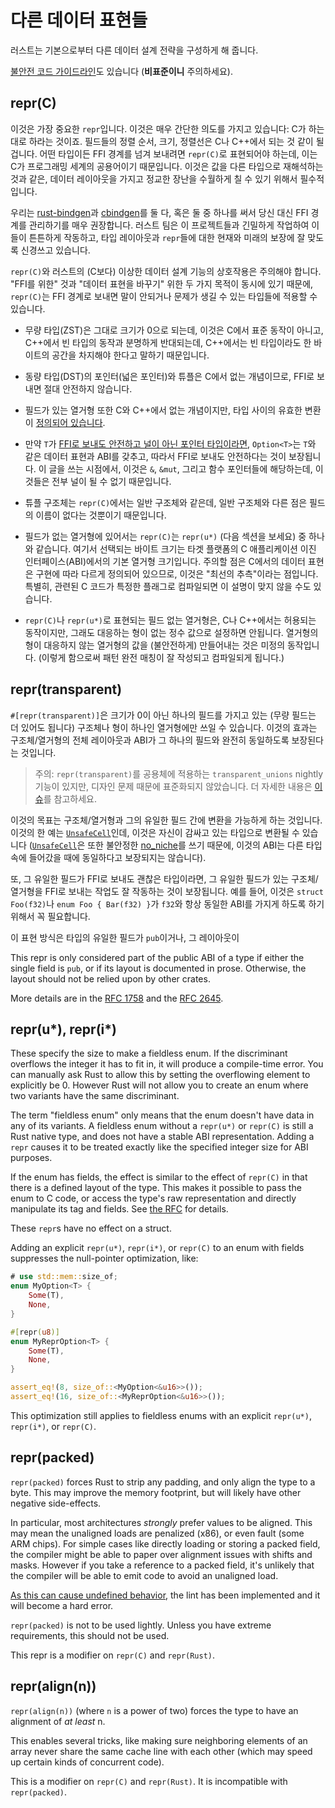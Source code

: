 # 다른 데이터 표현들

러스트는 기본으로부터 다른 데이터 설계 전략을 구성하게 해 줍니다. 

[불안전 코드 가이드라인][unsafe_guide]도 있습니다 (**비표준이니** 주의하세요).

## repr(C)

이것은 가장 중요한 `repr`입니다. 이것은 매우 간단한 의도를 가지고 있습니다: C가 하는대로 하라는 것이죠. 필드들의 정렬 순서, 크기, 정렬선은 C나 C++에서 되는 것 같이 될 겁니다. 
어떤 타입이든 FFI 경계를 넘겨 보내려면 `repr(C)`로 표현되어야 하는데, 이는 C가 프로그래밍 세계의 공용어이기 때문입니다. 이것은 값을 다른 타입으로 재해석하는 것과 같은, 데이터 레이아웃을 가지고 정교한 장난을 수월하게 칠 수 있기 위해서 필수적입니다. 

우리는 [rust-bindgen]과 [cbindgen]를 둘 다, 혹은 둘 중 하나를 써서 당신 대신 FFI 경계를 관리하기를 매우 권장합니다. 러스트 팀은 이 프로젝트들과 긴밀하게 작업하여 이들이 튼튼하게 작동하고, 
타입 레이아웃과 `repr`들에 대한 현재와 미래의 보장에 잘 맞도록 신경쓰고 있습니다.

`repr(C)`와 러스트의 (C보다) 이상한 데이터 설계 기능의 상호작용은 주의해야 합니다. "FFI를 위한" 것과 "데이터 표현을 바꾸기" 위한 두 가지 목적이 동시에 있기 때문에, `repr(C)`는 FFI 경계로 보내면 말이 안되거나 문제가 생길 수 있는 타입들에 적용할 수 있습니다.

* 무량 타입(ZST)은 그대로 크기가 0으로 되는데, 이것은 C에서 표준 동작이 아니고, C++에서 빈 타입의 동작과 분명하게 반대되는데, C++에서는 빈 타입이라도 한 바이트의 공간을 차지해야 한다고 말하기 때문입니다.

* 동량 타입(DST)의 포인터(넓은 포인터)와 튜플은 C에서 없는 개념이므로, FFI로 보내면 절대 안전하지 않습니다.

* 필드가 있는 열거형 또한 C와 C++에서 없는 개념이지만, 타입 사이의 유효한 변환이 [정의되어 있습니다][really-tagged].

* 만약 `T`가 [FFI로 보내도 안전하고 널이 아닌 포인터 타입이라면](ffi.html#the-nullable-pointer-optimization), `Option<T>`는 `T`와 같은 데이터 표현과 ABI를 갖추고, 따라서 FFI로 보내도 안전하다는 것이 보장됩니다. 이 글을 쓰는 시점에서, 이것은 `&`, `&mut`, 그리고 함수 포인터들에 해당하는데, 이것들은 전부 널이 될 수 없기 때문입니다.

* 튜플 구조체는 `repr(C)`에서는 일반 구조체와 같은데, 일반 구조체와 다른 점은 필드의 이름이 없다는 것뿐이기 때문입니다.

* 필드가 없는 열거형에 있어서는 `repr(C)`는 `repr(u*)` (다음 섹션을 보세요) 중 하나와 같습니다. 여기서 선택되는 바이트 크기는 타겟 플랫폼의 C 애플리케이션 이진 인터페이스(ABI)에서의 기본 열거형 크기입니다. 주의할 점은 C에서의 데이터 표현은 구현에 따라 다르게 정의되어 있으므로, 이것은 "최선의 추측"이라는 점입니다. 특별히, 관련된 C 코드가 특정한 플래그로 컴파일되면 이 설명이 맞지 않을 수도 있습니다.

* `repr(C)`나 `repr(u*)`로 표현되는 필드 없는 열거형은, C나 C++에서는 허용되는 동작이지만, 그래도 대응하는 형이 없는 정수 값으로 설정하면 안됩니다. 열거형의 형이 대응하지 않는 열거형의 값을 (불안전하게) 만들어내는 것은 미정의 동작입니다. (이렇게 함으로써 패턴 완전 매칭이 잘 작성되고 컴파일되게 됩니다.)

## repr(transparent)

`#[repr(transparent)]`은 크기가 0이 아닌 하나의 필드를 가지고 있는 (무량 필드는 더 있어도 됩니다) 구조체나 형이 하나인 열거형에만 쓰일 수 있습니다. 
이것의 효과는 구조체/열거형의 전체 레이아웃과 ABI가 그 하나의 필드와 완전히 동일하도록 보장된다는 것입니다.

> 주의: `repr(transparent)`를 공용체에 적용하는 `transparent_unions` nightly 기능이 있지만,
> 디자인 문제 때문에 표준화되지 않았습니다. 더 자세한 내용은 [이슈][issue-60405]를 참고하세요.

이것의 목표는 구조체/열거형과 그의 유일한 필드 간에 변환을 가능하게 하는 것입니다. 이것의 한 예는 [`UnsafeCell`]인데, 이것은 자신이 감싸고 있는 타입으로 변환될 수 있습니다 ([`UnsafeCell`]은 또한 불안정한 [no_niche][no-niche-pull]를 쓰기 때문에, 이것의 ABI는 다른 타입 속에 들어갔을 때에 동일하다고 보장되지는 않습니다).

또, 그 유일한 필드가 FFI로 보내도 괜찮은 타입이라면, 그 유일한 필드가 있는 구조체/열거형을 FFI로 보내는 작업도 잘 작동하는 것이 보장됩니다. 예를 들어, 이것은 `struct Foo(f32)`나 `enum Foo { Bar(f32) }`가 `f32`와 항상 동일한 ABI를 가지게 하도록 하기 위해서 꼭 필요합니다.

이 표현 방식은 타입의 유일한 필드가 `pub`이거나, 그 레이아웃이

This repr is only considered part of the public ABI of a type if either the single
field is `pub`, or if its layout is documented in prose. Otherwise, the layout should
not be relied upon by other crates.

More details are in the [RFC 1758][rfc-transparent] and the [RFC 2645][rfc-transparent-unions-enums].

## repr(u*), repr(i*)

These specify the size to make a fieldless enum. If the discriminant overflows
the integer it has to fit in, it will produce a compile-time error. You can
manually ask Rust to allow this by setting the overflowing element to explicitly
be 0. However Rust will not allow you to create an enum where two variants have
the same discriminant.

The term "fieldless enum" only means that the enum doesn't have data in any
of its variants. A fieldless enum without a `repr(u*)` or `repr(C)` is
still a Rust native type, and does not have a stable ABI representation.
Adding a `repr` causes it to be treated exactly like the specified
integer size for ABI purposes.

If the enum has fields, the effect is similar to the effect of `repr(C)`
in that there is a defined layout of the type. This makes it possible to
pass the enum to C code, or access the type's raw representation and directly
manipulate its tag and fields. See [the RFC][really-tagged] for details.

These `repr`s have no effect on a struct.

Adding an explicit `repr(u*)`, `repr(i*)`, or `repr(C)` to an enum with fields suppresses the null-pointer optimization, like:

```rust
# use std::mem::size_of;
enum MyOption<T> {
    Some(T),
    None,
}

#[repr(u8)]
enum MyReprOption<T> {
    Some(T),
    None,
}

assert_eq!(8, size_of::<MyOption<&u16>>());
assert_eq!(16, size_of::<MyReprOption<&u16>>());
```

This optimization still applies to fieldless enums with an explicit `repr(u*)`, `repr(i*)`, or `repr(C)`.

## repr(packed)

`repr(packed)` forces Rust to strip any padding, and only align the type to a
byte. This may improve the memory footprint, but will likely have other negative
side-effects.

In particular, most architectures *strongly* prefer values to be aligned. This
may mean the unaligned loads are penalized (x86), or even fault (some ARM
chips). For simple cases like directly loading or storing a packed field, the
compiler might be able to paper over alignment issues with shifts and masks.
However if you take a reference to a packed field, it's unlikely that the
compiler will be able to emit code to avoid an unaligned load.

[As this can cause undefined behavior][ub_loads], the lint has been implemented
and it will become a hard error.

`repr(packed)` is not to be used lightly. Unless you have extreme requirements,
this should not be used.

This repr is a modifier on `repr(C)` and `repr(Rust)`.

## repr(align(n))

`repr(align(n))` (where `n` is a power of two) forces the type to have an
alignment of *at least* n.

This enables several tricks, like making sure neighboring elements of an array
never share the same cache line with each other (which may speed up certain
kinds of concurrent code).

This is a modifier on `repr(C)` and `repr(Rust)`. It is incompatible with
`repr(packed)`.

[unsafe_guide]: https://rust-lang.github.io/unsafe-code-guidelines/layout.html
[drop_flags]: drop-flags.html
[ub_loads]: https://github.com/rust-lang/rust/issues/27060
[issue-60405]: https://github.com/rust-lang/rust/issues/60405
[`UnsafeCell`]: https://doc.rust-lang.org/std/cell/struct.UnsafeCell.html
[rfc-transparent]: https://github.com/rust-lang/rfcs/blob/master/text/1758-repr-transparent.md
[rfc-transparent-unions-enums]: https://rust-lang.github.io/rfcs/2645-transparent-unions.html
[really-tagged]: https://github.com/rust-lang/rfcs/blob/master/text/2195-really-tagged-unions.md
[rust-bindgen]: https://rust-lang.github.io/rust-bindgen/
[cbindgen]: https://github.com/eqrion/cbindgen
[no-niche-pull]: https://github.com/rust-lang/rust/pull/68491
